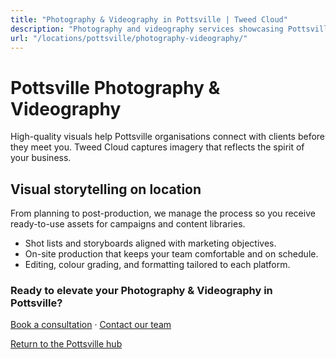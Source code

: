 ```yaml
---
title: "Photography & Videography in Pottsville | Tweed Cloud"
description: "Photography and videography services showcasing Pottsville teams, products, and places."
url: "/locations/pottsville/photography-videography/"
---
```


# Pottsville Photography & Videography

High-quality visuals help Pottsville organisations connect with clients before they meet you. Tweed Cloud captures imagery that reflects the spirit of your business.

## Visual storytelling on location

From planning to post-production, we manage the process so you receive ready-to-use assets for campaigns and content libraries.

- Shot lists and storyboards aligned with marketing objectives.
- On-site production that keeps your team comfortable and on schedule.
- Editing, colour grading, and formatting tailored to each platform.

### Ready to elevate your Photography & Videography in Pottsville?

[Book a consultation](/consultation/) · [Contact our team](/contact/)

[Return to the Pottsville hub](/locations/pottsville/)
